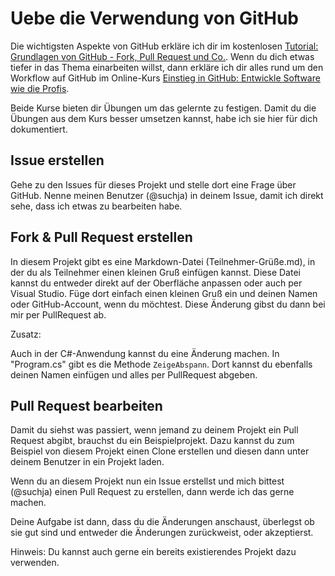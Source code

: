 # Uebe die Verwendung von GitHub

Die wichtigsten Aspekte von GitHub erkläre ich dir im kostenlosen [Tutorial: Grundlagen von GitHub - Fork, Pull Request und Co.](https://www.udemy.com/github-tutorial-deutsch/). Wenn du dich etwas tiefer in das Thema einarbeiten willst, dann erkläre ich dir alles rund um den Workflow auf GitHub im Online-Kurs [Einstieg in GitHub: Entwickle Software wie die Profis](https://www.udemy.com/github-fuer-entwickler/).

Beide Kurse bieten dir Übungen um das gelernte zu festigen. Damit du die Übungen aus dem Kurs besser umsetzen kannst, habe ich sie hier für dich dokumentiert.

## Issue erstellen

Gehe zu den Issues für dieses Projekt und stelle dort eine Frage über GitHub. Nenne meinen Benutzer (@suchja) in deinem Issue, damit ich direkt sehe, dass ich etwas zu bearbeiten habe.

## Fork & Pull Request erstellen

In diesem Projekt gibt es eine Markdown-Datei (Teilnehmer-Grüße.md), in der du als Teilnehmer einen kleinen Gruß einfügen kannst. Diese Datei kannst du entweder direkt auf der Oberfläche anpassen oder auch per Visual Studio. Füge dort einfach einen kleinen Gruß ein und deinen Namen oder GitHub-Account, wenn du möchtest. Diese Änderung gibst du dann bei mir per PullRequest ab.

Zusatz:

Auch in der C#-Anwendung kannst du eine Änderung machen. In "Program.cs" gibt es die Methode `ZeigeAbspann`. Dort kannst du ebenfalls deinen Namen einfügen und alles per PullRequest abgeben.

## Pull Request bearbeiten

Damit du siehst was passiert, wenn jemand zu deinem Projekt ein Pull Request abgibt, brauchst du ein Beispielprojekt. Dazu kannst du zum Beispiel von diesem Projekt einen Clone erstellen und diesen dann unter deinem Benutzer in ein Projekt laden.

Wenn du an diesem Projekt nun ein Issue erstellst und mich bittest (@suchja) einen Pull Request zu erstellen, dann werde ich das gerne machen.

Deine Aufgabe ist dann, dass du die Änderungen anschaust, überlegst ob sie gut sind und entweder die Änderungen zurückweist, oder akzeptierst.

Hinweis: Du kannst auch gerne ein bereits existierendes Projekt dazu verwenden.
